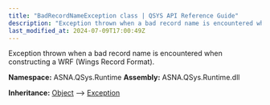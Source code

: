 ```yaml
---
title: "BadRecordNameException class | QSYS API Reference Guide"
description: "Exception thrown when a bad record name is encountered when constructing a WRF (Wings Record Format). "
last_modified_at: 2024-07-09T17:00:49Z
---
```


Exception thrown when a bad record name is encountered when constructing a WRF (Wings Record Format).

**Namespace:** ASNA.QSys.Runtime
**Assembly:** ASNA.QSys.Runtime.dll

**Inheritance:** [Object](https://docs.microsoft.com/en-us/dotnet/api/system.object) --> [Exception](https://docs.microsoft.com/en-us/dotnet/api/system.exception)
<br>
<br>
